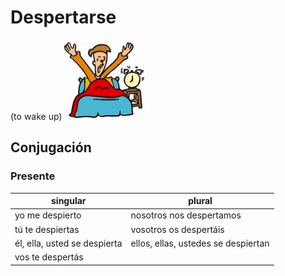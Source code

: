 # Despertarse
(to wake up)
![to wake up](despertarse.png)
## Conjugación
### Presente
| singular                     | plural                              |
|------------------------------|-------------------------------------|
| yo me despierto              | nosotros nos despertamos            |
| tú te despiertas             | vosotros os despertáis              |
| él, ella, usted se despierta | ellos, ellas, ustedes se despiertan |
| vos te despertás             |                                     |